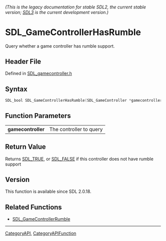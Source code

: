 ###### (This is the legacy documentation for stable SDL2, the current stable version; [SDL3](https://wiki.libsdl.org/SDL3/) is the current development version.)
# SDL_GameControllerHasRumble

Query whether a game controller has rumble support.

## Header File

Defined in [SDL_gamecontroller.h](https://github.com/libsdl-org/SDL/blob/SDL2/include/SDL_gamecontroller.h)

## Syntax

```c
SDL_bool SDL_GameControllerHasRumble(SDL_GameController *gamecontroller);

```

## Function Parameters

|                        |                         |
| ---------------------- | ----------------------- |
| **gamecontroller**     | The controller to query |

## Return Value

Returns [SDL_TRUE](SDL_TRUE), or [SDL_FALSE](SDL_FALSE) if this controller
does not have rumble support

## Version

This function is available since SDL 2.0.18.

## Related Functions

* [SDL_GameControllerRumble](SDL_GameControllerRumble)

----
[CategoryAPI](CategoryAPI), [CategoryAPIFunction](CategoryAPIFunction)


